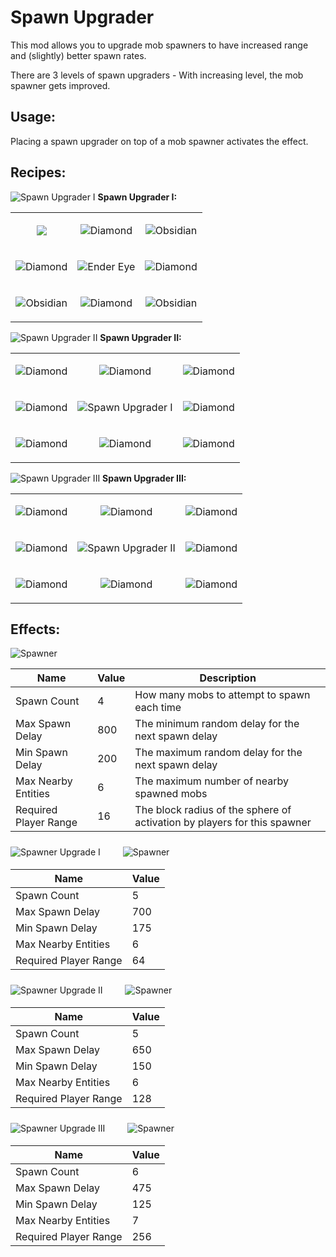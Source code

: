 # Spawn Upgrader

This mod allows you to upgrade mob spawners to have increased range and (slightly) better spawn rates.

There are 3 levels of spawn upgraders - With increasing level, the mob spawner gets improved.

## Usage:

Placing a spawn upgrader on top of a mob spawner activates the effect.

## Recipes:

<img title="Spawn Upgrader I" src="https://i.imgur.com/YzX7fce.png"> **Spawn Upgrader I:**

|  |  | |
| ------------- | ------------- | ------------- |
| <p title="Obsidian" align="center"><img src="https://i.imgur.com/mOYZ9N0.png"></p> | <p align="center"><img title="Diamond" src="https://i.imgur.com/kL26xTi.png"></p>  | <p align="center"><img title="Obsidian" src="https://i.imgur.com/mOYZ9N0.png"></p>  |
| <p align="center"><img title="Diamond" src="https://i.imgur.com/kL26xTi.png"></p>  | <p align="center"><img title="Ender Eye" src="https://i.imgur.com/SjuK1Pk.png"></p>  | <p align="center"><img title="Diamond" src="https://i.imgur.com/kL26xTi.png"></p>  |
| <p align="center"><img title="Obsidian" src="https://i.imgur.com/mOYZ9N0.png"></p>  | <p align="center"><img title="Diamond" src="https://i.imgur.com/kL26xTi.png"></p>  | <p align="center"><img title="Obsidian" src="https://i.imgur.com/mOYZ9N0.png"></p>  |

<img title="Spawn Upgrader II" src="https://i.imgur.com/zB8qCJE.png"> **Spawn Upgrader II:**

|  |  | |
| ------------- | ------------- | ------------- |
| <p align="center"><img title="Diamond" src="https://i.imgur.com/kL26xTi.png"></p> | <p align="center"><img title="Diamond" src="https://i.imgur.com/kL26xTi.png"></p>  | <p align="center"><img title="Diamond" src="https://i.imgur.com/kL26xTi.png"></p>  |
| <p align="center"><img title="Diamond" src="https://i.imgur.com/kL26xTi.png"></p>  | <p align="center"><img title="Spawn Upgrader I" src="https://i.imgur.com/YzX7fce.png"></p>  | <p align="center"><img title="Diamond" src="https://i.imgur.com/kL26xTi.png"></p>  |
| <p align="center"><img title="Diamond" src="https://i.imgur.com/kL26xTi.png"></p>  | <p align="center"><img title="Diamond" src="https://i.imgur.com/kL26xTi.png"></p>  | <p align="center"><img title="Diamond" src="https://i.imgur.com/kL26xTi.png"></p>  |

<img title="Spawn Upgrader III" src="https://i.imgur.com/qyIhnnx.png"> **Spawn Upgrader III:**

|  |  | |
| ------------- | ------------- | ------------- |
| <p align="center"><img title="Diamond" src="https://i.imgur.com/kL26xTi.png"></p> | <p align="center"><img title="Diamond" src="https://i.imgur.com/kL26xTi.png"></p>  | <p align="center"><img title="Diamond" src="https://i.imgur.com/kL26xTi.png"></p>  |
| <p align="center"><img title="Diamond" src="https://i.imgur.com/kL26xTi.png"></p>  | <p align="center"><img title="Spawn Upgrader II" src="https://i.imgur.com/zB8qCJE.png"></p>  | <p align="center"><img title="Diamond" src="https://i.imgur.com/kL26xTi.png"></p>  |
| <p align="center"><img title="Diamond" src="https://i.imgur.com/kL26xTi.png"></p>  | <p align="center"><img title="Diamond" src="https://i.imgur.com/kL26xTi.png"></p>  | <p align="center"><img title="Diamond" src="https://i.imgur.com/kL26xTi.png"></p>  |

## Effects:

<img title="Spawner" src="https://i.imgur.com/3BSKSav.png">

| Name  | Value | Description |
| ------------- | ------------- | ------------- |
| Spawn Count  | 4 | How many mobs to attempt to spawn each time |
| Max Spawn Delay | 800 | The minimum random delay for the next spawn delay |
| Min Spawn Delay | 200 | The maximum random delay for the next spawn delay |
| Max Nearby Entities | 6 | The maximum number of nearby spawned mobs |
| Required Player Range | 16 | The block radius of the sphere of activation by players for this spawner |

<img title="Spawner Upgrade I" src="https://i.imgur.com/YzX7fce.png"> <img src="https://i.imgur.com/hiot7J6.png" width="16" style="padding:6px"> <img title="Spawner" src="https://i.imgur.com/3BSKSav.png">

| Name  | Value |
| ------------- | ------------- |
| Spawn Count  | 5 |
| Max Spawn Delay | 700 |
| Min Spawn Delay | 175 |
| Max Nearby Entities | 6 |
| Required Player Range | 64 |

<img title="Spawner Upgrade II" src="https://i.imgur.com/zB8qCJE.png"> <img src="https://i.imgur.com/hiot7J6.png" width="16" style="padding:6px"> <img title="Spawner" src="https://i.imgur.com/3BSKSav.png">

| Name  | Value |
| ------------- | ------------- |
| Spawn Count  | 5 |
| Max Spawn Delay | 650 |
| Min Spawn Delay | 150 |
| Max Nearby Entities | 6 |
| Required Player Range | 128 |

<img title="Spawner Upgrade III" src="https://i.imgur.com/qyIhnnx.png"> <img src="https://i.imgur.com/hiot7J6.png" width="16" style="padding:6px"> <img title="Spawner" src="https://i.imgur.com/3BSKSav.png">

| Name  | Value |
| ------------- | ------------- |
| Spawn Count  | 6 |
| Max Spawn Delay | 475 |
| Min Spawn Delay | 125 |
| Max Nearby Entities | 7 |
| Required Player Range | 256 |
